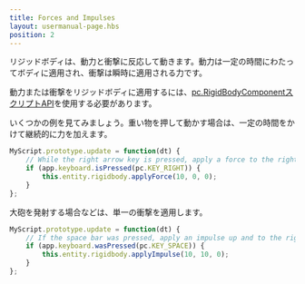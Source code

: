 ```yaml
---
title: Forces and Impulses
layout: usermanual-page.hbs
position: 2
---
```


リジッドボディは、動力と衝撃に反応して動きます。動力は一定の時間にわたってボディに適用され、衝撃は瞬時に適用される力です。

動力または衝撃をリジッドボディに適用するには、[pc.RigidBodyComponentスクリプトAPI][1]を使用する必要があります。

いくつかの例を見てみましょう。重い物を押して動かす場合は、一定の時間をかけて継続的に力を加えます。

```javascript
MyScript.prototype.update = function(dt) {
    // While the right arrow key is pressed, apply a force to the right
    if (app.keyboard.isPressed(pc.KEY_RIGHT)) {
        this.entity.rigidbody.applyForce(10, 0, 0);
    }
};
```

大砲を発射する場合などは、単一の衝撃を適用します。

```javascript
MyScript.prototype.update = function(dt) {
    // If the space bar was pressed, apply an impulse up and to the right
    if (app.keyboard.wasPressed(pc.KEY_SPACE)) {
        this.entity.rigidbody.applyImpulse(10, 10, 0);
    }
};
```

[1]: /api/pc.RigidBodyComponent.html

